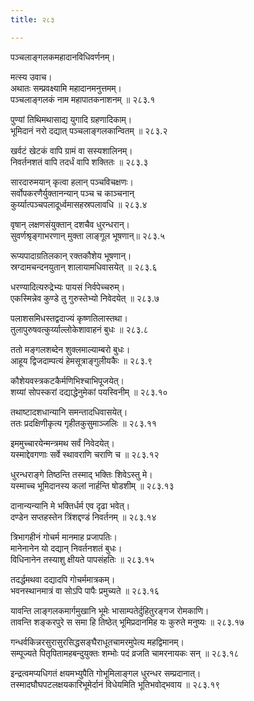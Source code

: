```yaml
---
title: २८३

---
```

पञ्चलाङ्गलकमहादानविधिवर्णनम्।  
  
मत्स्य उवाच।  
अथातः सम्प्रवक्ष्यामि महादानमनुत्तमम्।  
पञ्चलाङ्गलकं नाम महापातकनाशनम् ॥ २८३.१  
  
पुण्यां तिथिमथासाद्य युगादि ग्रहणादिकाम्।  
भूमिदानं नरो दद्यात् पञ्चलाङ्गलकान्वितम् ॥ २८३.२  
  
खर्वटं खेटकं वापि ग्रामं वा सस्यशालिनम्।  
निवर्तनशतं वापि तदर्धं वापि शक्तितः ॥ २८३.३  
  
सारदारुमयान् कृत्वा हलान् पञ्चविचक्षणः।  
सर्वोपकरणैर्युक्तानन्यान् पञ्च च काञ्चनान्  
कुर्य्यात्पञ्चपलादूर्ध्वमासहस्रपलावधि ॥ २८३.४  
  
वृषान् लक्षणसंयुक्तान् दशचैव धुरन्धरान्।  
सुवर्णश्रृङ्गाभरणान् मुक्ता लाङ्गूल भूषणान्॥ २८३.५  
  
रूप्यपादाग्रतिलकान् रक्तकौशेय भूषणान्।  
स्रग्दामचन्दनयुतान् शालायामधिवासयेत् ॥ २८३.६  
  
धरण्यादित्यरुद्रेभ्यः पायसं निर्वपेच्चरुम्।  
एकस्मिन्नेव कुण्डे तु गुरुस्तेभ्यो निवेदयेत् ॥ २८३.७  
  
पलाशसमिधस्तद्वदाज्यं कृष्णतिलास्तथा।  
तुलापुरुषवत्कुर्य्याल्लोकेशावाहनं बुधः ॥ २८३.८  
  
ततो मङ्गलशब्देन शुक्लमाल्याम्बरो बुधः।  
आहूय द्विजदाम्पत्यं हेमसूत्राङ्गुलीयकैः ॥ २८३.९  
  
कौशेयवस्त्रकटकैर्मणिभिश्चाभिपूजयेत्।  
शय्यां सोपस्करां दद्याद्धेनुमेकां पयस्विनीम् ॥ २८३.१०  
  
तथाष्टादशधान्यानि समन्तादधिवासयेत्।  
ततः प्रदक्षिणीकृत्य गृहीतकुसुमाञ्जलिः ॥ २८३.११  
  
इममुच्चारयेन्मन्त्रमथ सर्वं निवेदयेत्।  
यस्माद्देवगणाः सर्वे स्थावराणि चराणि च ॥ २८३.१२  
  
धुरन्धराङ्गे तिष्ठन्ति तस्माद् भक्तिः शिवेऽस्तु मे।  
यस्माच्च भूमिदानस्य कलां नार्हन्ति षोडशीम् ॥ २८३.१३  
  
दानान्यन्यानि मे भक्तिर्धर्म एव दृढा भवेत्।  
दण्डेन सप्तहस्तेन त्रिंशद्दण्डं निवर्तनम् ॥ २८३.१४  
  
त्रिभागहीनं गोचर्म मानमाह प्रजापतिः।  
मानेनानेन यो दद्यान् निवर्तनशतं बुधः।  
विधिनानेन तस्याशु क्षीयते पापसंहतिः ॥ २८३.१५  
  
तदर्द्धमथवा दद्यादपि गोचर्ममात्रकम्।  
भवनस्थानमात्रं वा सोऽपि पापैः प्रमुच्यते ॥ २८३.१६  
  
यावन्ति लाङ्गलकमार्गमुखानि भूमेः भासाम्पतेर्दुहितुरङ्गज रोमकाणि।  
तावन्ति शङ्करपुरे स समा हि तिष्ठेत् भूमिप्रदानमिह यः कुरुते मनुष्यः ॥ २८३.१७  
  
गन्धर्वकिन्नरसुरासुरसिद्धसङ्घैराधूतचामरमुपेत्य महद्विमानम्।  
सम्पूज्यते पितृपितामहबन्दुयुक्तः शम्भोः पदं व्रजति चामरनायकः सन् ॥ २८३.१८  
  
इन्द्रत्वमप्यधिगतं क्षयमभ्युपैति गोभूमिलाङ्गल धुरन्धर सम्प्रदानात्।  
तस्मादघौघपटलक्षयकारिभूमेर्दानं विधेयमिति भूतिभवोद्भवाय ॥ २८३.१९